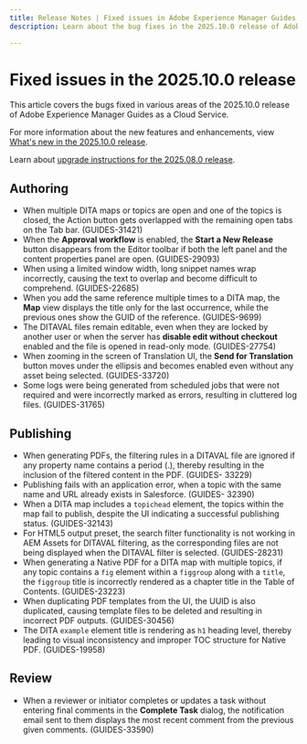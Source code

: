 ```yaml
---
title: Release Notes | Fixed issues in Adobe Experience Manager Guides, 2025.10.0 release
description: Learn about the bug fixes in the 2025.10.0 release of Adobe Experience Manager Guides as a Cloud Service.

---
```

# Fixed issues in the 2025.10.0 release 

This article covers the bugs fixed in various areas of the 2025.10.0 release of Adobe Experience Manager Guides as a Cloud Service.

For more information about the new features and enhancements, view [What's new in the 2025.10.0 release](whats-new-2025-10-0.md).

Learn about [upgrade instructions for the 2025.08.0 release](upgrade-instructions-2025-10-0.md).

## Authoring

- When multiple DITA maps or topics are open and one of the topics is closed, the Action button gets overlapped with the remaining open tabs on the Tab bar. (GUIDES-31421)
- When the **Approval workflow** is enabled, the **Start a New Release** button disappears from the Editor toolbar if both the left panel and the content properties panel are open. (GUIDES-29093)
- When using a limited window width, long snippet names wrap incorrectly, causing the text to overlap and become difficult to comprehend. (GUIDES-22685)
- When you add the same reference multiple times to a DITA map, the **Map** view displays the title only for the last occurrence, while the previous ones show the GUID of the reference. (GUIDES-9699)
- The DITAVAL files remain editable,  even when they are locked by another user or when the server has **disable edit without checkout** enabled and the file is opened in read-only mode. (GUIDES-27754)
- When zooming in the screen of Translation UI, the **Send for Translation** button moves under the ellipsis and becomes enabled even without any asset being selected. (GUIDES-33720)
- Some logs were being generated from scheduled jobs that were not required and were incorrectly marked as errors, resulting in cluttered log files. (GUIDES-31765)


## Publishing

- When generating PDFs, the filtering rules in a DITAVAL file are ignored if any property name contains a period (.), thereby resulting in the inclusion of the filtered content in the PDF. (GUIDES- 33229)
- Publishing fails with an application error, when a topic with the same name and URL already exists in Salesforce. (GUIDES- 32390)
- When a DITA map includes a `topichead` element, the topics within the map fail to publish, despite the UI indicating a successful publishing status. (GUIDES-32143)
- For HTML5 output preset, the search filter functionality is not working in AEM Assets for DITAVAL filtering, as the corresponding files are not being displayed when the DITAVAL filter is selected. (GUIDES-28231)
- When generating a Native PDF for a DITA map with multiple topics, if any topic contains a `fig` element within a `figgroup` along with a `title`, the `figgroup` title is incorrectly rendered as a chapter title in the Table of Contents. (GUIDES-23223)
- When duplicating PDF templates from the UI, the UUID is also duplicated, causing template files to be deleted and resulting in incorrect PDF outputs. (GUIDES-30456)
- The DITA `example` element title is rendering as `h1` heading level, thereby leading to visual inconsistency and improper TOC structure for Native PDF. (GUIDES-19958)

## Review

- When a reviewer or initiator completes or updates a task without entering final comments in the **Complete Task** dialog, the notification email sent to them displays the most recent comment from the previous given comments. (GUIDES-33590)



